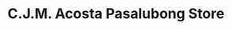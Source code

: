 ---
title: "C.J.M. Acosta Pasalubong Store"
url: /batangas-city/c-j-m-acosta-pasalubong-store/
shop: confectionery
---